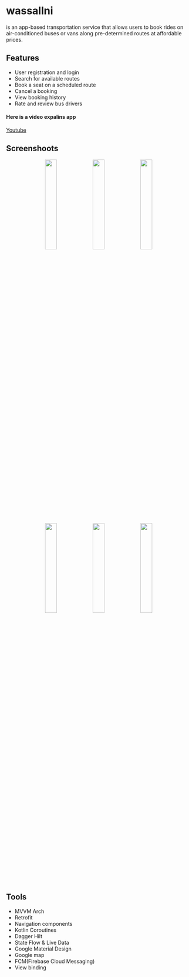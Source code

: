 # wassallni

is an app-based transportation service that allows users to book rides on air-conditioned buses or vans along pre-determined routes at affordable prices.



## Features
* User registration and login
* Search for available routes
* Book a seat on a scheduled route
* Cancel a booking
* View booking history
* Rate and review bus drivers

#### Here is a video expalins app
[Youtube](https://www.youtube.com/watch?v=PRjTZOXwIPQ&t=206s)

## Screenshoots

<p align="middle">
<img src="https://user-images.githubusercontent.com/63257341/235383091-a2f4566a-c718-429b-9578-aeed459f90cb.JPG" width="25%"/>
<img src="https://user-images.githubusercontent.com/63257341/235383141-d0fd81f5-4913-4bce-a304-e2d50da29883.jpg"  width="25%"/>
<img src="https://user-images.githubusercontent.com/63257341/235383324-3d47ac3c-e6d4-4cc3-a67a-7d98b7735e91.jpg"  width="25%"/>

</p>

<p align="middle">
  
<img src="https://user-images.githubusercontent.com/63257341/235383508-0f650f0d-97c0-4429-b3db-d3563ba605d1.jpg"  width="25%"/>

<img src="https://user-images.githubusercontent.com/63257341/235383560-045a4546-bde3-4126-8bc9-021c50297742.jpg"  width="25%"/>
<img src="https://user-images.githubusercontent.com/63257341/235383616-563445d2-71cf-4108-9d90-af3694d533b1.jpg"   width="25%"/>

</p>

## Tools
* MVVM Arch
* Retrofit
* Navigation components
* Kotlin Coroutines
* Dagger Hilt
* State Flow & Live Data
* Google Material Design
* Google map
* FCM(Firebase Cloud Messaging)
* View binding

